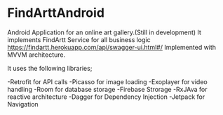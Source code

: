 # FindArttAndroid
Android Application for an online art gallery.(Still in development)
It implements FindArtt Service for all business logic https://findartt.herokuapp.com/api/swagger-ui.html#/
Implemented with MVVM architecture.

It uses the following libraries;

-Retrofit for API calls
-Picasso for image loading
-Exoplayer for video handling
-Room for database storage
-Firebase Strorage 
-RxJAva for reactive architecture
-Dagger for Dependency Injection
-Jetpack for Navigation
